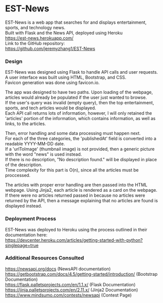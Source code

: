 # EST-News
EST-News is a web app that searches for and displays entertainment, sports, and technology news.  
Built with Flask and the News API, deployed using Heroku  
https://est-news.herokuapp.com/  
Link to the GitHub repository:  
https://github.com/jeremyzhang1/EST-News

### Design
EST-News was designed using Flask to handle API calls and user requests.  
A user interface was built using HTML, Bootstrap, and CSS.  
Favicon generation was done using favicon.io.  

The app was designed to have two paths. Upon loading of the webpage, articles would already be populated if the user just wanted to browse.  
If the user's query was invalid (empty query), then the top entertainment, sports, and tech articles would be displayed.  
Each API call returns lots of information, however, I will only retained the 'articles' portion of the information,
which contains information, as well as links, to the articles.

Then, error handling and some data processing must happen next.  
For each of the three categories, the 'publishedAt' field is converted into a readable YYYY-MM-DD date.  
If a 'urlToImage' (thumbnail image) is not provided, then a generic picture with the word "news" is used instead.  
If there is no description, "No description found." will be displayed in place of the description.  
Time complexity for this part is O(n), since all the articles must be proccessed.

The articles with proper error handling are then passed into the HTML webpage.
Using Jinja2, each article is rendered as a card on the webpage.  
If there were no articles returned passed in because no articles were returned by the API, then a message explaining
that no articles are found is displayed instead.

### Deployment Process
EST-News was deployed to Heroku using the process outlined in their documentation here:  
https://devcenter.heroku.com/articles/getting-started-with-python?singlepage=true

### Additional Resources Consulted
https://newsapi.org/docs (NewsAPI documentation)  
https://getbootstrap.com/docs/4.5/getting-started/introduction/ (Bootstrap Documentation)  
https://flask.palletsprojects.com/en/1.1.x/ (Flask Documentation)  
https://jinja.palletsprojects.com/en/2.11.x/ (Jinja2 Documentation)  
https://www.mindsumo.com/contests/newsapi (Contest Page)